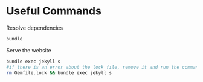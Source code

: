 # Useful Commands
Resolve dependencies
```bash
bundle
```

Serve the website
```bash
bundle exec jekyll s
#if there is an error about the lock file, remove it and run the command above:
rm Gemfile.lock && bundle exec jekyll s
```